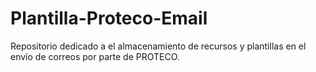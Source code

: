 # Plantilla-Proteco-Email
Repositorio dedicado a el almacenamiento de recursos y plantillas en el envío de correos por parte de PROTECO.
